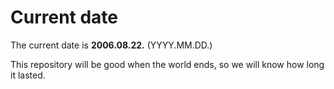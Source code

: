 # Current date

The current date is **2006.08.22.** (YYYY.MM.DD.)

This repository will be good when the world ends, so we will know how long it lasted.